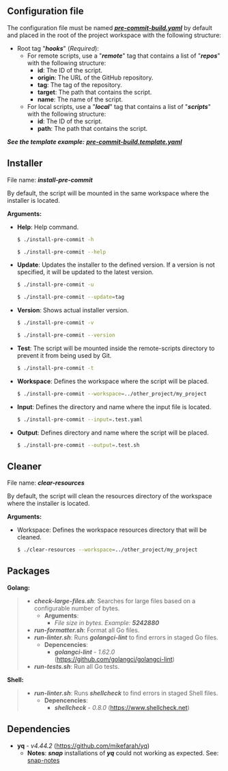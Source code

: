 ## Configuration file

The configuration file must be named [**_pre-commit-build.yaml_**](https://github.com/Rafael24595/bash-hooks/blob/main/pre-commit-build.template.yaml) by default and placed in the root of the project workspace with the following structure:

- Root tag "**_hooks_**" (_Required_):
    - For remote scripts, use a "**_remote_**" tag that contains a list of "**_repos_**" with the following structure:
        - **id**: The ID of the script.
        - **origin**: The URL of the GitHub repository.
        - **tag**: The tag of the repository.
        - **target**: The path that contains the script.
        - **name**: The name of the script.
    - For local scripts, use a "**_local_**" tag that contains a list of "**_scripts_**" with the following structure:
        - **id**: The ID of the script.
        - **path**: The path that contains the script.

**_See the template example:_** [**_pre-commit-build.template.yaml_**](https://github.com/Rafael24595/bash-hooks/blob/main/pre-commit-build.template.yaml)

## Installer

File name: **_install-pre-commit_**

By default, the script will be mounted in the same workspace where the installer is located.

**Arguments:**

- **Help**: Help command.

    ````bash
    $ ./install-pre-commit -h
    ````
    ````bash
    $ ./install-pre-commit --help
    ````

- **Update**: Updates the installer to the defined version. If a version is not specified, it will be updated to the latest version.

    ````bash
    $ ./install-pre-commit -u
    ````
    ````bash
    $ ./install-pre-commit --update=tag
    ````

- **Version**: Shows actual installer version.

    ````bash
    $ ./install-pre-commit -v
    ````
    ````bash
    $ ./install-pre-commit --version
    ````
- **Test**: The script will be mounted inside the remote-scripts directory to prevent it from being used by Git.

    ````bash
    $ ./install-pre-commit -t
    ````
- **Workspace**: Defines the workspace where the script will be placed.

    ````bash
    $ ./install-pre-commit --workspace=../other_project/my_project
    ````
- **Input**: Defines the directory and name where the input file is located.

    ````bash
    $ ./install-pre-commit --input=.test.yaml
    ````

- **Output**: Defines directory and name where the script will be placed.

    ````bash
    $ ./install-pre-commit --output=.test.sh
    ````

## Cleaner

File name: **_clear-resources_**

By default, the script will clean the resources directory of the workspace where the installer is located.

**Arguments:**

- Workspace: Defines the workspace resources directory that will be cleaned.

    ````bash
    $ ./clear-resources --workspace=../other_project/my_project
    ````

## Packages

**Golang:**
>    - **_check-large-files.sh_**: Searches for large files based on a configurable number of bytes.
>       - **Arguments**: 
>           - _File size in bytes. Example: **5242880**_ 
>    - **_run-formatter.sh_**: Format all Go files.
>    - **_run-linter.sh_**: Runs **_golangci-lint_**  to find errors in staged Go files.
>       - **Depencencies**: 
>           - **_golangci-lint_** -  _1.62.0_ (https://github.com/golangci/golangci-lint)
>    - **_run-tests.sh_**: Run all Go tests.

**Shell:**
>    - **_run-linter.sh_**: Runs **_shellcheck_**  to find errors in staged Shell files.
>       - **Depencencies**: 
>           - **_shellcheck_** -  _0.8.0_ (https://www.shellcheck.net)

## Dependencies

- **yq** -  _v4.44.2_ (https://github.com/mikefarah/yq)
    - **Notes**: **_snap_** installations of **_yq_** could not working as expected. See: [snap-notes](https://github.com/mikefarah/yq/#snap-notes)
